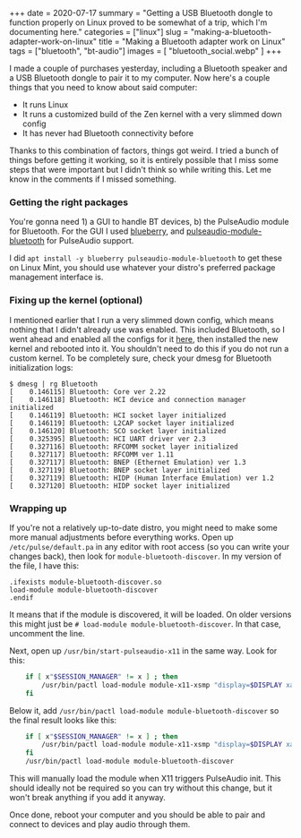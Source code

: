 +++
date = 2020-07-17
summary = "Getting a USB Bluetooth dongle to function properly on Linux proved to be somewhat of a trip, which I'm documenting here."
categories = ["linux"]
slug = "making-a-bluetooth-adapter-work-on-linux"
title = "Making a Bluetooth adapter work on Linux"
tags = ["bluetooth", "bt-audio"]
images = [ "bluetooth_social.webp" ]
+++

I made a couple of purchases yesterday, including a Bluetooth speaker and a USB Bluetooth dongle to pair it to my computer. Now here's a couple things that you need to know about said computer:

- It runs Linux
- It runs a customized build of the Zen kernel with a very slimmed down config
- It has never had Bluetooth connectivity before

Thanks to this combination of factors, things got weird. I tried a bunch of things before getting it working, so it is entirely possible that I miss some steps that were important but I didn't think so while writing this. Let me know in the comments if I missed something.

### Getting the right packages

You're gonna need 1) a GUI to handle BT devices, b) the PulseAudio module for Bluetooth. For the GUI I used [blueberry](http://packages.linuxmint.com/search.php?release=ulyana&section=main&keyword=blueberry), and [pulseaudio-module-bluetooth](https://packages.ubuntu.com/focal/pulseaudio-module-bluetooth) for PulseAudio support.

I did `apt install -y blueberry pulseaudio-module-bluetooth` to get these on Linux Mint, you should use whatever your distro's preferred package management interface is.

### Fixing up the kernel (optional)

I mentioned earlier that I run a very slimmed down config, which means nothing that I didn't already use was enabled. This included Bluetooth, so I went ahead and enabled all the configs for it [here](https://msfjarvis.dev/g/linux/992c2d8bce8b), then installed the new kernel and rebooted into it. You shouldn't need to do this if you do not run a custom kernel. To be completely sure, check your dmesg for Bluetooth initialization logs:

```shell
$ dmesg | rg Bluetooth
[    0.146115] Bluetooth: Core ver 2.22
[    0.146118] Bluetooth: HCI device and connection manager initialized
[    0.146119] Bluetooth: HCI socket layer initialized
[    0.146119] Bluetooth: L2CAP socket layer initialized
[    0.146120] Bluetooth: SCO socket layer initialized
[    0.325395] Bluetooth: HCI UART driver ver 2.3
[    0.327116] Bluetooth: RFCOMM socket layer initialized
[    0.327117] Bluetooth: RFCOMM ver 1.11
[    0.327117] Bluetooth: BNEP (Ethernet Emulation) ver 1.3
[    0.327119] Bluetooth: BNEP socket layer initialized
[    0.327119] Bluetooth: HIDP (Human Interface Emulation) ver 1.2
[    0.327120] Bluetooth: HIDP socket layer initialized
```

### Wrapping up

If you're not a relatively up-to-date distro, you might need to make some more manual adjustments before everything works. Open up `/etc/pulse/default.pa` in any editor with root access (so you can write your changes back), then look for `module-bluetooth-discover`. In my version of the file, I have this:

```pa
.ifexists module-bluetooth-discover.so
load-module module-bluetooth-discover
.endif
```

It means that if the module is discovered, it will be loaded. On older versions this might just be `# load-module module-bluetooth-discover`. In that case, uncomment the line.

Next, open up `/usr/bin/start-pulseaudio-x11` in the same way. Look for this:

```bash
    if [ x"$SESSION_MANAGER" != x ] ; then
        /usr/bin/pactl load-module module-x11-xsmp "display=$DISPLAY xauthority=$XAUTHORITY session_manager=$SESSION_MANAGER" > /dev/null
    fi
```

Below it, add `/usr/bin/pactl load-module module-bluetooth-discover` so the final result looks like this:

```bash
    if [ x"$SESSION_MANAGER" != x ] ; then
        /usr/bin/pactl load-module module-x11-xsmp "display=$DISPLAY xauthority=$XAUTHORITY session_manager=$SESSION_MANAGER" > /dev/null
    fi
    /usr/bin/pactl load-module module-bluetooth-discover
```

This will manually load the module when X11 triggers PulseAudio init. This should ideally not be required so you can try without this change, but it won't break anything if you add it anyway.

Once done, reboot your computer and you should be able to pair and connect to devices and play audio through them.
